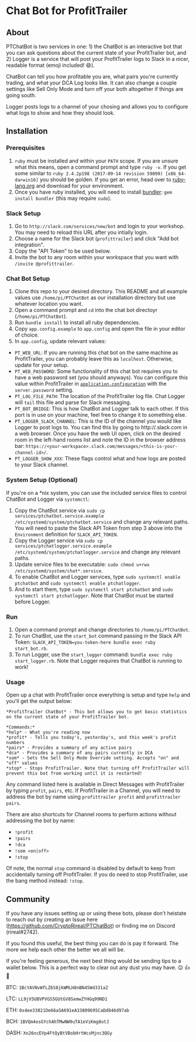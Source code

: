 # Chat Bot for ProfitTrailer

## About

PTChatBot is two services in one: 1) the ChatBot is an interactive bot that you can ask questions about the current state of your ProfitTrailer bot, and 2) Logger is a service that will post your ProfitTrailer logs to Slack in a nicer, readable format (emoji included! :smile:).

ChatBot can tell you how profitable you are, what pairs you're currently trading, and what your DCA Log looks like. It can also change a couple settings like Sell Only Mode and turn off your both altogether if things are going south.

Logger posts logs to a channel of your chosing and allows you to configure what logs to show and how they should look.

## Installation

### Prerequisites

1. `ruby` must be installed and within your `PATH` scope. If you are unsure what this means, open a command prompt and type `ruby -v`. If you get some similar to `ruby 2.4.2p198 (2017-09-14 revision 59899) [x86_64-darwin16]` you should be golden. If you get an error, head over to [ruby-lang.org](https://www.ruby-lang.org/en/downloads/) and download for your environment.
2. Once you have ruby installed, you will need to install [bundler](http://bundler.io/): `gem install bundler` (this may require `sudo`).

### Slack Setup
1. Go to `http://slack.com/services/new/bot` and login to your workshop. You may need to reload this URL after you intially login.
2. Choose a name for the Slack bot (`profittrailer`) and click "Add bot integration".
3. Copy the "API Token" to be used below.
4. Invite the bot to any room within your workspace that you want with `/invite @profittrailer`.

### Chat Bot Setup
1. Clone this repo to your desired directory. This README and all example values use `/home/pi/PTChatBot` as our installation directory but use whatever location you want.
2. Open a command prompt and `cd` into the chat bot directoyr (`/home/pi/PTChatBot`).
3. Run `bundle install` to install all ruby dependencies.
4. Copy `app.config.example` to `app.config` and open the file in your editor of choice.
5. In `app.config`, update relevant values:
  - `PT_WEB_URL`: If you are running this chat bot on the same machine as ProfitTrailer, you can probably leave this as `localhost`. Otherwise, update for your setup.
  - `PT_WEB_PASSWORD`: Some functionality of this chat bot requires you to have a web password set (you should anyways). You can configure this value within ProfitTrailer in [`application.configuration`](https://wiki.profittrailer.io/doku.php/application.properties) with the `server.password` setting.
  - `PT_LOG_FILE_PATH`: The location of the ProfitTrailer log file. Chat Logger will `tail` this file and parse for Slack messaging.
  - `PT_BOT_BRIDGE`: This is how ChatBot and Logger talk to each other. If this port is in use on your machine, feel free to change it to something else.
  - `PT_LOGGER_SLACK_CHANNEL`: This is the ID of the channel you would like Logger to post logs to. You can find this by going to http://<your-workspace>.slack.com in a web browser. Once you have the web UI open, click on the desired room in the left-hand rooms list and note the ID in the browser address bar: `https://<your-workspace>.slack.com/messages/<this-is-your-channel-id>/`.
  - `PT_LOGGER_SHOW_XXX`: These flags control what and how logs are posted to your Slack channel.

### System Setup (Optional)

If you're on a *nix system, you can use the included service files to control ChatBot and Logger via `systemctl`:
1. Copy the ChatBot service via `sudo cp services/ptchatbot.service.example /etc/systemd/system/ptchatbot.service` and change any relevant paths. You will need to paste the Slack API Token from step 3 above into the `Environment` definition for `SLACK_API_TOKEN`.
2. Copy the Logger service via `sudo cp services/ptchatlogger.service.example /etc/systemd/system/ptchatlogger.service` and change any relevant paths.
3. Update service files to be executable: `sudo chmod u+rwx /etc/systemd/system/chat*.service`.
4. To enable ChatBot and Logger services, type `sudo systemctl enable ptchatbot` and `sudo systemctl enable ptchatlogger`.
5. And to start them, type `sudo systemctl start ptchatbot` and `sudo systemctl start ptchatlogger`. Note that ChatBot must be started before Logger.

### Run

1. Open a command prompt and change directories to `/home/pi/PTChatBot`.
2. To run ChatBot, use the `start_bot` command passing in the Slack API Token: `SLACK_API_TOKEN=you-token-here bundle exec ruby start_bot.rb`.
3. To run Logger, use the `start_logger` command: `bundle exec ruby start_logger.rb`. Note that Logger requires that ChatBot is running to work!

### Usage

Open up a chat with ProfitTrailer once everything is setup and type `help` and you'll get the output below:
```
*ProfitTrailer ChatBot* - This bot allows you to get basic statistics on the current state of your ProfitTrailer bot.

*Commands:*
*help* - What you're reading now
*profit* - Tells you today's, yesterday's, and this week's profit numbers
*pairs* - Provides a summary of any active pairs
*dca* - Provides a summary of any pairs currently in DCA
*som* - Sets the Sell Only Mode Override setting. Accepts "on" and "off" values
*stop* - Stops ProfitTrailer. Note that turning off ProfitTrailer will prevent this bot from working until it is restarted!
```

Any command listed here is available in Direct Messages with ProfitTrailer by typing `profit`, `pairs`, etc. If ProfitTrailer in a Channel, you will need to address the bot by name using `profittrailer profit` and `profittrailer pairs`.

There are also shortcuts for Channel rooms to perform actions without addressing the bot by name:
 - `!profit`
 - `!pairs`
 - `!dca`
 - `!som <on|off>`
 - `!stop`

Of note, the normal `stop` command is disabled by default to keep from accidentally turning off ProfitTrailer. If you do need to stop ProfitTrailer, use the bang method instead: `!stop`.

## Community

If you have any issues setting up or using these bots, please don't heistate to reach out by creating an Issue here (https://github.com/CryptoRireal/PTChatBot) or finding me on Discord (rireal#2742).

If you found this useful, the best thing you can do is pay it forward. The more we help each other the better we all will be.

If you're feeling generous, the next best thing would be sending tips to a wallet below. This is a perfect way to clear out any dust you may have. :wink: :+1: :100:

BTC: `1BcYAVNvWfLZ6S8jkWMLH8nBN45Wd331aZ`

LTC: `LL9jV5UBVPVGS5GUtGV8SemwZYHGq99ND1`

ETH: `0x4ee33821De66a5A691eA33809695CaDd846d97ab`

BCH: `1BVQm4osGYchAhTMwNW9uTA1eViKmg8otJ`

DASH: `Xn26ncEVp4FtQyBtVBobHrtWcsMjnc3QGy`
